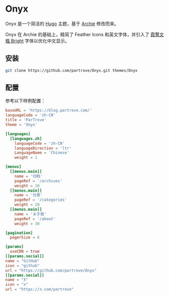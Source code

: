 # Onyx

Onyx 是一个简洁的 [Hugo](https://gohugo.io/) 主题，基于 [Archie](https://github.com/athul/archie) 修改而来。

Onyx 在 Archie 的基础上，精简了 Feather Icons 和英文字体，并引入了 [霞鹜文楷 Bright](https://chinese-font.netlify.app/zh-cn/fonts/lxgwwenkaibright/LXGWBright-Regular) 字体以优化中文显示。

## 安装

```bash
git clone https://github.com/partrove/Onyx.git themes/Onyx
```

## 配置

参考以下样例配置：

```toml
baseURL = 'https://blog.partrove.com/'
languageCode = 'zh-CN'
title = 'ParTrove'
theme = 'Onyx'

[languages]
  [languages.zh]
    languageCode = 'zh-CN'
    languageDirection = 'ltr'
    LanguageName = 'Chinese'
    weight = 1

[menus]
  [[menus.main]]
    name = '归档'
    pageRef = '/archives'
    weight = 10
  [[menus.main]]
    name = '分类'
    pageRef = '/categories'
    weight = 20
  [[menus.main]]
    name = '关于我'
    pageRef = '/about'
    weight = 30

[pagination]
  pagerSize = 6

[params]
  useCDN = true
[[params.social]]
name = "GitHub"
icon = "github"
url = "https://github.com/partrove/Onyx"
[[params.social]]
name = "X"
icon = "x"
url = "https://x.com/partrove"
```